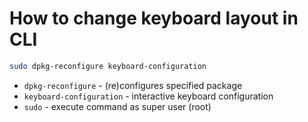 # How to change keyboard layout in CLI

```bash
sudo dpkg-reconfigure keyboard-configuration
```

- `dpkg-reconfigure` - (re)configures specified package
- `keyboard-configuration` - interactive keyboard configuration
- `sudo` - execute command as super user (root)


